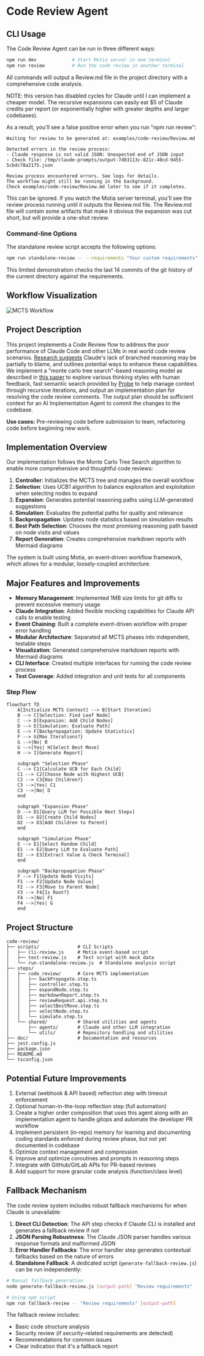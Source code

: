 # Code Review Agent

## CLI Usage

The Code Review Agent can be run in three different ways:

```bash
npm run dev             # Start Motia server in one terminal
npm run review          # Run the code review in another terminal
```

All commands will output a Review.md file in the project directory with a comprehensive code analysis.

NOTE: this version has disabled cycles for Claude until I can implement a cheaper model. The recursive expansions can easily eat $5 of Claude credits per report (or exponentially higher with greater depths and larger codebases).

As a result, you'll see a false positive error when you run "npm run review":
```
Waiting for review to be generated at: examples/code-review/Review.md

Detected errors in the review process:
- Claude response is not valid JSON: Unexpected end of JSON input
- Check file: /tmp/claude-prompts/output-7d83113c-821c-40cd-9455-5cbdc78a2175.json

Review process encountered errors. See logs for details.
The workflow might still be running in the background.
Check examples/code-review/Review.md later to see if it completes.
```
This can be ignored. If you watch the Motia server terminal, you'll see the review process running until it outputs the Review.md file. The Review.md file will contain some artifacts that make it obvious the expansion was cut short, but will provide a one-shot review.


### Command-line Options

The standalone review script accepts the following options:

```bash
npm run standalone-review -- --requirements "Your custom requirements" --outputPath "./custom-path.md"
```

This limited demonstration checks the last 14 commits of the git history of the current directory against the requirements.

## Workflow Visualization

![MCTS Workflow](doc/screenshot.png)

## Project Description

This project implements a Code Review flow to address the poor performance of Claude Code and other LLMs in real world code review scenarios. [Research suggests](doc/reasoning-models.pdf) Claude's lack of branched reasoning may be partially to blame, and outlines potential ways to enhance these capabilities. We implement a "monte carlo tree search"-based reasoning model as described in [this paper](doc/MCTS.pdf) to explore various thinking styles with human feedback, fast semantic search provided by [Probe](https://github.com/buger/probe) to help manage context through recursive iterations, and output an implementation plan for resolving the code review comments. The output plan should be sufficient context for an AI Implementation Agent to commit the changes to the codebase.

**Use cases:** Pre-reviewing code before submission to team, refactoring code before beginning new work.

## Implementation Overview

Our implementation follows the Monte Carlo Tree Search algorithm to enable more comprehensive and thoughtful code reviews:

1. **Controller**: Initializes the MCTS tree and manages the overall workflow
2. **Selection**: Uses UCB1 algorithm to balance exploration and exploitation when selecting nodes to expand
3. **Expansion**: Generates potential reasoning paths using LLM-generated suggestions
4. **Simulation**: Evaluates the potential paths for quality and relevance
5. **Backpropagation**: Updates node statistics based on simulation results
6. **Best Path Selection**: Chooses the most promising reasoning path based on node visits and values
7. **Report Generation**: Creates comprehensive markdown reports with Mermaid diagrams

The system is built using Motia, an event-driven workflow framework, which allows for a modular, loosely-coupled architecture.

## Major Features and Improvements

- **Memory Management**: Implemented 1MB size limits for git diffs to prevent excessive memory usage
- **Claude Integration**: Added flexible mocking capabilities for Claude API calls to enable testing
- **Event Chaining**: Built a complete event-driven workflow with proper error handling
- **Modular Architecture**: Separated all MCTS phases into independent, testable steps
- **Visualization**: Generated comprehensive markdown reports with Mermaid diagrams
- **CLI Interface**: Created multiple interfaces for running the code review process
- **Test Coverage**: Added integration and unit tests for all components

### Step Flow
```mermaid
flowchart TD
    A[Initialize MCTS Context] --> B[Start Iteration]
    B --> C[Selection: Find Leaf Node]
    C --> D[Expansion: Add Child Nodes]
    D --> E[Simulation: Evaluate Path]
    E --> F[Backpropagation: Update Statistics]
    F --> G{Max Iterations?}
    G -->|No| B
    G -->|Yes| H[Select Best Move]
    H --> I[Generate Report]
    
    subgraph "Selection Phase"
    C --> C1[Calculate UCB for Each Child]
    C1 --> C2[Choose Node with Highest UCB]
    C2 --> C3{Has Children?}
    C3 -->|Yes| C1
    C3 -->|No| D
    end
    
    subgraph "Expansion Phase"
    D --> D1[Query LLM for Possible Next Steps]
    D1 --> D2[Create Child Nodes]
    D2 --> D3[Add Children to Parent]
    end
    
    subgraph "Simulation Phase"
    E --> E1[Select Random Child]
    E1 --> E2[Query LLM to Evaluate Path]
    E2 --> E3[Extract Value & Check Terminal]
    end
    
    subgraph "Backpropagation Phase"
    F --> F1[Update Node Visits]
    F1 --> F2[Update Node Value]
    F2 --> F3[Move to Parent Node]
    F3 --> F4{Is Root?}
    F4 -->|No| F1
    F4 -->|Yes| G
    end
```

## Project Structure

```
code-review/
├── scripts/              # CLI Scripts
│   ├── cli-review.js     # Motia event-based script
│   ├── test-review.js    # Test script with mock data
│   └── run-standalone-review.js  # Standalone analysis script
├── steps/
│   ├── code_review/      # Core MCTS implementation
│   │   ├── backPropogate.step.ts
│   │   ├── controller.step.ts
│   │   ├── expandNode.step.ts
│   │   ├── markdownReport.step.ts
│   │   ├── reviewRequest.api.step.ts
│   │   ├── selectBestMove.step.ts
│   │   ├── selectNode.step.ts
│   │   └── simulate.step.ts
│   └── shared/           # Shared utilities and agents
│       ├── agents/       # Claude and other LLM integration
│       └── utils/        # Repository handling and utilities
├── doc/                  # Documentation and resources
├── jest.config.js
├── package.json
├── README.md
└── tsconfig.json
```

## Potential Future Improvements

1. External (webhook & API based) reflection step with timeout enforcement
2. Optional human-in-the-loop reflection step (full automation)
3. Create a higher order composition that uses this agent along with an implementation agent to handle gitops and automate the developer PR workflow
4. Implement persistent (in-repo) memory for learning and documenting coding standards enforced during review phase, but not yet documented in codebase
5. Optimize context management and compression
6. Improve and optimize coroutines and prompts in reasoning steps
7. Integrate with GitHub/GitLab APIs for PR-based reviews
8. Add support for more granular code analysis (function/class level)

## Fallback Mechanism

The code review system includes robust fallback mechanisms for when Claude is unavailable:

1. **Direct CLI Detection**: The API step checks if Claude CLI is installed and generates a fallback review if not
2. **JSON Parsing Robustness**: The Claude JSON parser handles various response formats and malformed JSON
3. **Error Handler Fallbacks**: The error handler step generates contextual fallbacks based on the nature of errors
4. **Standalone Fallback**: A dedicated script (`generate-fallback-review.js`) can be run independently:

```bash
# Manual fallback generation
node generate-fallback-review.js [output-path] "Review requirements"

# Using npm script
npm run fallback-review -- "Review requirements" [output-path]
```

The fallback review includes:
- Basic code structure analysis
- Security review (if security-related requirements are detected)
- Recommendations for common issues
- Clear indication that it's a fallback report

